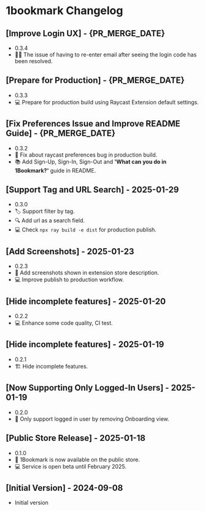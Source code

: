 # 1bookmark Changelog

## [Improve Login UX] - {PR_MERGE_DATE}

- 0.3.4
- 💅🏼 The issue of having to re-enter email after seeing the login code has been resolved.

## [Prepare for Production] - {PR_MERGE_DATE}

- 0.3.3
- 💻 Prepare for production build using Raycast Extension default settings.

## [Fix Preferences Issue and Improve README Guide] - {PR_MERGE_DATE}

- 0.3.2
- 🐛 Fix about raycast preferences bug in production build.
- 📚 Add Sign-Up, Sign-In, Sign-Out and **'What can you do in 1Bookmark?'** guide in README.

## [Support Tag and URL Search] - 2025-01-29

- 0.3.0
- 🏷️ Support filter by tag.
- 🔍 Add url as a search field.
- 💻 Check `npx ray build -e dist` for production publish.

## [Add Screenshots] - 2025-01-23

- 0.2.3
- 📸 Add screenshots shown in extension store description.
- 💻 Improve publish to production workflow.

## [Hide incomplete features] - 2025-01-20

- 0.2.2
- 💻 Enhance some code quality, CI test.

## [Hide incomplete features] - 2025-01-19

- 0.2.1
- 🏗️ Hide incomplete features.

## [Now Supporting Only Logged-In Users] - 2025-01-19

- 0.2.0
- 👤 Only support logged in user by removing Onboarding view.

## [Public Store Release] - 2025-01-18

- 0.1.0
- 🎉 1Bookmark is now available on the public store.
- 💻 Service is open beta until February 2025.

## [Initial Version] - 2024-09-08

- Initial version
